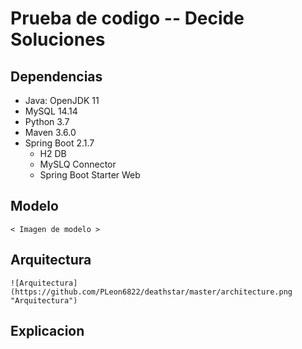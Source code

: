 # Prueba de codigo -- Decide Soluciones

## Dependencias

- Java: OpenJDK 11
- MySQL 14.14
- Python 3.7
- Maven 3.6.0
- Spring Boot 2.1.7
    - H2 DB
    - MySLQ Connector
    - Spring Boot Starter Web

## Modelo

    < Imagen de modelo >

## Arquitectura

    ![Arquitectura](https://github.com/PLeon6822/deathstar/master/architecture.png "Arquitectura")

## Explicacion

